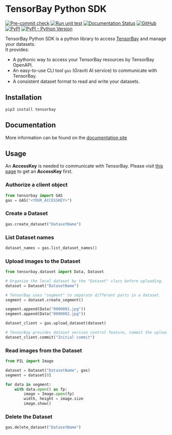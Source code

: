 # TensorBay Python SDK

[![Pre-commit check](https://github.com/Graviti-AI/tensorbay-python-sdk/actions/workflows/pre-commit.yaml/badge.svg)](https://github.com/Graviti-AI/tensorbay-python-sdk/actions/workflows/pre-commit.yaml)
[![Run unit test](https://github.com/Graviti-AI/tensorbay-python-sdk/actions/workflows/test_unit.yaml/badge.svg)](https://github.com/Graviti-AI/tensorbay-python-sdk/actions/workflows/test_unit.yaml)
[![Documentation Status](https://readthedocs.org/projects/tensorbay-python-sdk/badge/?version=latest)](https://tensorbay-python-sdk.graviti.com/en/latest/?badge=latest)
[![GitHub](https://img.shields.io/github/license/Graviti-AI/tensorbay-python-sdk)](https://github.com/Graviti-AI/tensorbay-python-sdk/blob/main/LICENSE)
[![PyPI](https://img.shields.io/pypi/v/tensorbay)](https://pypi.org/project/tensorbay/)
[![PyPI - Python Version](https://img.shields.io/pypi/pyversions/tensorbay)](https://pypi.org/project/tensorbay/)

TensorBay Python SDK is a python library to access [TensorBay](https://www.graviti.cn/tensorBay)
and manage your datasets.  
It provides:

-   A pythonic way to access your TensorBay resources by TensorBay OpenAPI.
-   An easy-to-use CLI tool `gas` (Graviti AI service) to communicate with TensorBay.
-   A consistent dataset format to read and write your datasets.

## Installation

```console
pip3 install tensorbay
```

## Documentation

More information can be found on the [documentation site](https://tensorbay-python-sdk.graviti.com/)

## Usage

An **AccessKey** is needed to communicate with TensorBay.
Please visit [this page](https://gas.graviti.cn/tensorbay/developer) to get an **AccessKey** first.

### Authorize a client object

```python
from tensorbay import GAS
gas = GAS("<YOUR_ACCESSKEY>")
```

### Create a Dataset

```python
gas.create_dataset("DatasetName")
```

### List Dataset names

```python
dataset_names = gas.list_dataset_names()
```

### Upload images to the Dataset

```python
from tensorbay.dataset import Data, Dataset

# Organize the local dataset by the "Dataset" class before uploading.
dataset = Dataset("DatasetName")

# TensorBay uses "segment" to separate different parts in a dataset.
segment = dataset.create_segment()

segment.append(Data("0000001.jpg"))
segment.append(Data("0000002.jpg"))

dataset_client = gas.upload_dataset(dataset)

# TensorBay provides dataset version control feature, commit the uploaded data before using it.
dataset_client.commit("Initial commit")
```

### Read images from the Dataset

```python
from PIL import Image

dataset = Dataset("DatasetName", gas)
segment = dataset[0]

for data in segment:
    with data.open() as fp:
        image = Image.open(fp)
        width, height = image.size
        image.show()
```

### Delete the Dataset

```python
gas.delete_dataset("DatasetName")
```
